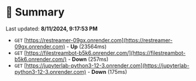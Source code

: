 # 📖 Summary
Last updated: **8/11/2024, 9:17:53 PM**

- `GET` [https://restreamer-09gx.onrender.com](https://restreamer-09gx.onrender.com) - **Up** (23564ms)
- `GET` [https://filestreambot-b5k6.onrender.com/](https://filestreambot-b5k6.onrender.com/) - **Down** (257ms)
- `GET` [https://jupyterlab-python3-12-3.onrender.com](https://jupyterlab-python3-12-3.onrender.com) - **Down** (175ms)
